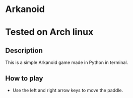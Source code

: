 # Arkanoid
# Tested on Arch linux

## Description

This is a simple Arkanoid game made in Python in terminal.

## How to play

- Use the left and right arrow keys to move the paddle.


